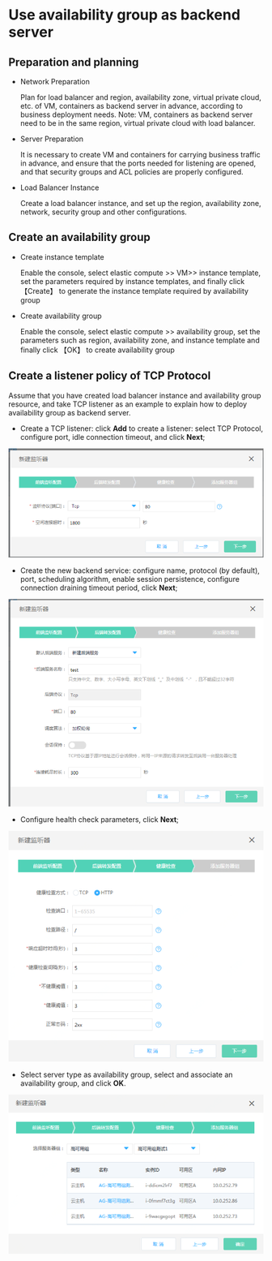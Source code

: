 # Use availability group as backend server

## Preparation and planning

- Network Preparation

  Plan for load balancer and region, availability zone, virtual private cloud, etc. of VM, containers as backend server in advance, according to business deployment needs.
Note: VM, containers as backend server need to be in the same region, virtual private cloud with load balancer.

- Server Preparation

  It is necessary to create VM and containers for carrying business traffic in advance, and ensure that the ports needed for listening are opened, and that security groups and ACL policies are properly configured.

- Load Balancer Instance

  Create a load balancer instance, and set up the region, availability zone, network, security group and other configurations.

## Create an availability group

- Create instance template
   
   Enable the console, select elastic compute >> VM>> instance template, set the parameters required by  instance templates, and finally click 【Create】 to generate the instance template required by availability group
   
- Create availability group

   Enable the console, select elastic compute >> availability group, set the parameters such as region, availability zone, and instance template and finally click 【OK】 to create availability group

## Create a listener policy of TCP Protocol

Assume that you have created load balancer instance and availability group resource, and take TCP listener as an example to explain how to deploy availability group as backend server.

 - Create a TCP listener: click **Add** to create a listener: select TCP Protocol, configure port, idle connection timeout, and click **Next**;
 
![NLB前端监听设置](../../../../image/Networking/NLB/NLB-022.png)

- Create the new backend service: configure name, protocol (by default), port, scheduling algorithm, enable session persistence, configure connection draining timeout period, click **Next**;

![NLB后端转发设置](../../../../image/Networking/NLB/NLB-023.png)

- Configure health check parameters, click **Next**;

![NLB健康检查设置](../../../../image/Networking/NLB/NLB-029.png)

- Select server type as availability group, select and associate an availability group, and click **OK**.

![NLB服务器组设置](../../../../image/Networking/NLB/NLB-095.png)
